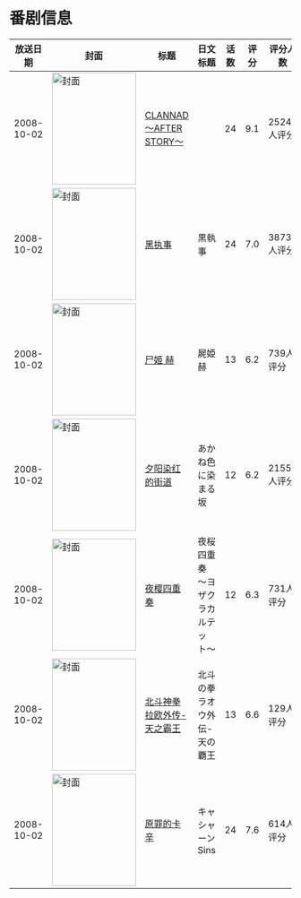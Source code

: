# 番剧信息

|放送日期|封面|标题|日文标题|话数|评分|评分人数|
|---|---|---|---|---|---|---|
|2008-10-02|<img src="//lain.bgm.tv/pic/cover/c/67/d1/876_dCfrd.jpg" alt="封面" style="width:150px;height:200px;object-fit:cover;">|[CLANNAD 〜AFTER STORY〜](https://bangumi.tv/subject/876)||24|9.1|25242人评分|
|2008-10-02|<img src="//lain.bgm.tv/pic/cover/c/21/0f/883_9w87Y.jpg" alt="封面" style="width:150px;height:200px;object-fit:cover;">|[黑执事](https://bangumi.tv/subject/883)|黒執事|24|7.0|3873人评分|
|2008-10-02|<img src="//lain.bgm.tv/pic/cover/c/c4/01/923_8UCmL.jpg" alt="封面" style="width:150px;height:200px;object-fit:cover;">|[尸姬 赫](https://bangumi.tv/subject/923)|屍姫 赫|13|6.2|739人评分|
|2008-10-02|<img src="//lain.bgm.tv/pic/cover/c/c1/e3/1271_zqew1.jpg" alt="封面" style="width:150px;height:200px;object-fit:cover;">|[夕阳染红的街道](https://bangumi.tv/subject/1271)|あかね色に染まる坂|12|6.2|2155人评分|
|2008-10-02|<img src="//lain.bgm.tv/pic/cover/c/6d/3a/3745_3n0wW.jpg" alt="封面" style="width:150px;height:200px;object-fit:cover;">|[夜樱四重奏](https://bangumi.tv/subject/3745)|夜桜四重奏 〜ヨザクラカルテット〜|12|6.3|731人评分|
|2008-10-02|<img src="//lain.bgm.tv/pic/cover/c/49/4c/3844_Ud22w.jpg" alt="封面" style="width:150px;height:200px;object-fit:cover;">|[北斗神拳拉欧外传-天之霸王](https://bangumi.tv/subject/3844)|北斗の拳ラオウ外伝-天の覇王|13|6.6|129人评分|
|2008-10-02|<img src="//lain.bgm.tv/pic/cover/c/e8/d6/3893_6iGj4.jpg" alt="封面" style="width:150px;height:200px;object-fit:cover;">|[原罪的卡辛](https://bangumi.tv/subject/3893)|キャシャーンSins|24|7.6|614人评分|
